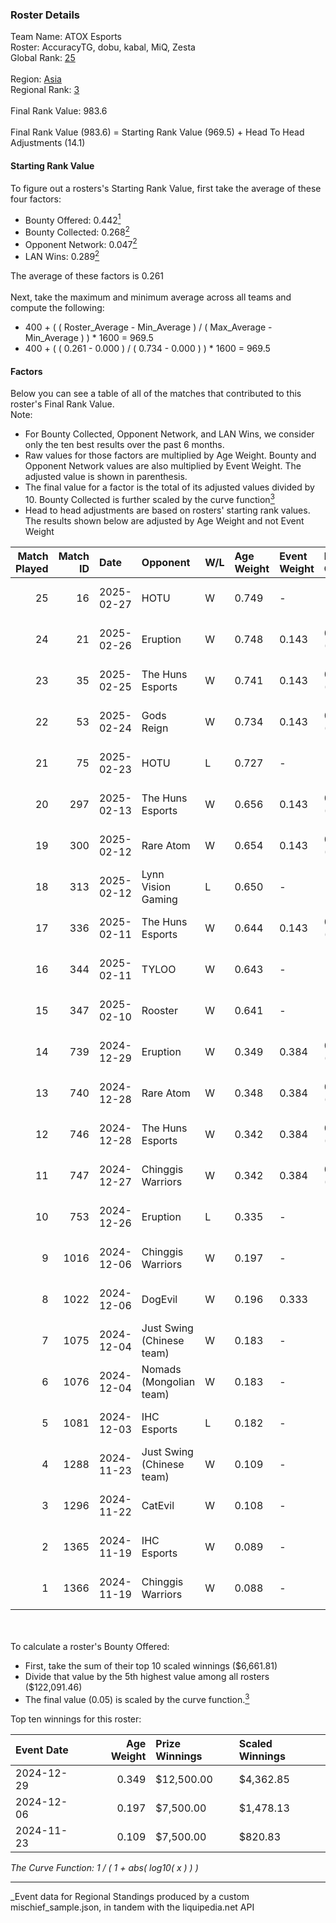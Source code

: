 ### Roster Details<br />
Team Name: ATOX Esports<br />
Roster: AccuracyTG, dobu, kabal, MiQ, Zesta<br />
Global Rank: [25](../../standings_global_2025_05_05.md)<br />
<br />
Region: [Asia]( ../../standings_asia_2025_05_05.md)<br />
Regional Rank: [3]( ../../standings_asia_2025_05_05.md)<br />
<br />
Final Rank Value:  983.6<br />
<br />
Final Rank Value (983.6) = Starting Rank Value (969.5) + Head To Head Adjustments (14.1)<br />

#### Starting Rank Value<br />
To figure out a rosters's Starting Rank Value, first take the average of these four factors:<br />
- Bounty Offered: 0.442[<sup>1</sup>](#table2)
- Bounty Collected: 0.268[<sup>2</sup>](#table1)
- Opponent Network: 0.047[<sup>2</sup>](#table1)
- LAN Wins: 0.289[<sup>2</sup>](#table1)

The average of these factors is 0.261<br />
<br />
Next, take the maximum and minimum average across all teams and compute the following:<br />
- 400 + ( ( Roster_Average - Min_Average ) / ( Max_Average - Min_Average ) ) * 1600 = 969.5
- 400 + ( ( 0.261 - 0.000 ) / ( 0.734 - 0.000 ) ) * 1600 = 969.5


#### Factors<br />
Below you can see a table of all of the matches that contributed to this roster's Final Rank Value.<br />
Note:<br />

- For Bounty Collected, Opponent Network, and LAN Wins, we consider only the ten best results over the past 6 months.
- Raw values for those factors are multiplied by Age Weight. Bounty and Opponent Network values are also multiplied by Event Weight. The adjusted value is shown in parenthesis.
- The final value for a factor is the total of its adjusted values divided by 10. Bounty Collected is further scaled by the curve function[<sup>3</sup>](#curveFunction)
- Head to head adjustments are based on rosters' starting rank values. The results shown below are adjusted by Age Weight and not Event Weight
<span id="table1"></span><br />


| Match Played | Match ID | Date       | Opponent                  | W/L | Age Weight | Event Weight | Bounty Collected | Opponent Network | LAN Wins  | H2H Adj. | Roster                              |
| -: | -: | :- | :- | :- | :- | :- | :- | :- | :- | -: | :- |
|           25 |       16 | 2025-02-27 | HOTU                      | W   | 0.749      | -            | -                | -                | 0 (0.000) |     2.01 | AccuracyTG, dobu, kabal, MiQ, Zesta |
|           24 |       21 | 2025-02-26 | Eruption                  | W   | 0.748      | 0.143        | 0.017 (0.002)    | 0.414 (0.044)    | 0 (0.000) |     7.87 | AccuracyTG, dobu, kabal, MiQ, Zesta |
|           23 |       35 | 2025-02-25 | The Huns Esports          | W   | 0.741      | 0.143        | 0.012 (0.001)    | 0.392 (0.041)    | 0 (0.000) |     6.54 | AccuracyTG, dobu, kabal, MiQ, Zesta |
|           22 |       53 | 2025-02-24 | Gods Reign                | W   | 0.734      | 0.143        | 0.020 (0.002)    | -                | 0 (0.000) |    11.14 | AccuracyTG, dobu, kabal, MiQ, Zesta |
|           21 |       75 | 2025-02-23 | HOTU                      | L   | 0.727      | -            | -                | -                | -         |   -21.00 | AccuracyTG, dobu, kabal, MiQ, Zesta |
|           20 |      297 | 2025-02-13 | The Huns Esports          | W   | 0.656      | 0.143        | 0.012 (0.001)    | 0.392 (0.037)    | 0 (0.000) |     5.91 | AccuracyTG, dobu, kabal, MiQ, Zesta |
|           19 |      300 | 2025-02-12 | Rare Atom                 | W   | 0.654      | 0.143        | 0.030 (0.003)    | 0.441 (0.041)    | 0 (0.000) |     6.43 | AccuracyTG, dobu, kabal, MiQ, Zesta |
|           18 |      313 | 2025-02-12 | Lynn Vision Gaming        | L   | 0.650      | -            | -                | -                | -         |   -18.56 | AccuracyTG, dobu, kabal, MiQ, Zesta |
|           17 |      336 | 2025-02-11 | The Huns Esports          | W   | 0.644      | 0.143        | 0.012 (0.001)    | 0.392 (0.036)    | -         |     5.91 | AccuracyTG, dobu, kabal, MiQ, Zesta |
|           16 |      344 | 2025-02-11 | TYLOO                     | W   | 0.643      | -            | -                | -                | -         |     0.88 | AccuracyTG, dobu, kabal, MiQ, Zesta |
|           15 |      347 | 2025-02-10 | Rooster                   | W   | 0.641      | -            | -                | -                | -         |     1.46 | AccuracyTG, dobu, kabal, MiQ, Zesta |
|           14 |      739 | 2024-12-29 | Eruption                  | W   | 0.349      | 0.384        | 0.017 (0.002)    | 0.414 (0.056)    | 1 (0.349) |     4.07 | AccuracyTG, dobu, kabal, MiQ, Zesta |
|           13 |      740 | 2024-12-28 | Rare Atom                 | W   | 0.348      | 0.384        | 0.030 (0.004)    | 0.441 (0.059)    | 1 (0.348) |     3.33 | AccuracyTG, dobu, kabal, MiQ, Zesta |
|           12 |      746 | 2024-12-28 | The Huns Esports          | W   | 0.342      | 0.384        | 0.012 (0.002)    | 0.392 (0.052)    | 1 (0.342) |     3.23 | AccuracyTG, dobu, kabal, MiQ, Zesta |
|           11 |      747 | 2024-12-27 | Chinggis Warriors         | W   | 0.342      | 0.384        | 0.007 (0.001)    | 0.499 (0.066)    | 1 (0.342) |     1.90 | AccuracyTG, dobu, kabal, MiQ, Zesta |
|           10 |      753 | 2024-12-26 | Eruption                  | L   | 0.335      | -            | -                | -                | -         |    -6.74 | AccuracyTG, dobu, kabal, MiQ, Zesta |
|            9 |     1016 | 2024-12-06 | Chinggis Warriors         | W   | 0.197      | -            | -                | -                | -         |     1.09 | AccuracyTG, dobu, kabal, MiQ, Zesta |
|            8 |     1022 | 2024-12-06 | DogEvil                   | W   | 0.196      | 0.333        | -                | 0.581 (0.038)    | -         |     0.41 | AccuracyTG, dobu, kabal, MiQ, Zesta |
|            7 |     1075 | 2024-12-04 | Just Swing (Chinese team) | W   | 0.183      | -            | -                | -                | -         |     0.86 | AccuracyTG, dobu, kabal, MiQ, Zesta |
|            6 |     1076 | 2024-12-04 | Nomads (Mongolian team)   | W   | 0.183      | -            | -                | -                | -         |     0.43 | AccuracyTG, dobu, kabal, MiQ, Zesta |
|            5 |     1081 | 2024-12-03 | IHC Esports               | L   | 0.182      | -            | -                | -                | -         |    -4.77 | AccuracyTG, dobu, kabal, MiQ, Zesta |
|            4 |     1288 | 2024-11-23 | Just Swing (Chinese team) | W   | 0.109      | -            | -                | -                | -         |     0.51 | AccuracyTG, dobu, kabal, MiQ, Zesta |
|            3 |     1296 | 2024-11-22 | CatEvil                   | W   | 0.108      | -            | -                | -                | -         |     0.23 | AccuracyTG, dobu, kabal, MiQ, Zesta |
|            2 |     1365 | 2024-11-19 | IHC Esports               | W   | 0.089      | -            | -                | -                | -         |     0.46 | AccuracyTG, dobu, kabal, MiQ, Zesta |
|            1 |     1366 | 2024-11-19 | Chinggis Warriors         | W   | 0.088      | -            | -                | -                | -         |     0.50 | AccuracyTG, dobu, kabal, MiQ, Zesta |

<br />
<span id="table2"></span><br />
To calculate a roster's Bounty Offered:<br />

- First, take the sum of their top 10 scaled winnings ($6,661.81)
- Divide that value by the 5th highest value among all rosters ($122,091.46)
- The final value (0.05) is scaled by the curve function.[<sup>3</sup>](#curveFunction)

Top ten winnings for this roster:<br />

| Event Date | Age Weight | Prize Winnings | Scaled Winnings |
| :- | -: | :- | :- |
| 2024-12-29 |      0.349 | $12,500.00     | $4,362.85       |
| 2024-12-06 |      0.197 | $7,500.00      | $1,478.13       |
| 2024-11-23 |      0.109 | $7,500.00      | $820.83         |


<span id="curveFunction"></span>_The Curve Function: 1 / ( 1 + abs( log10( x ) ) )_<br />

---
_Event data for Regional Standings produced by a custom mischief_sample.json, in tandem with the liquipedia.net API<br />
